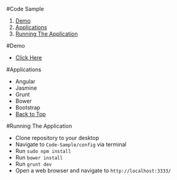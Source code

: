 #Code Sample

1. [Demo](#demo)
1. [Applications](#applications)
1. [Running The Application](#running-the-application)

#Demo
* <a href="https://s3.amazonaws.com/ally-code-sample/www/index.html" target="_blank">Click Here</a>

#Applications
* Angular
* Jasmine
* Grunt
* Bower
* Bootstrap
* [Back to Top](#code-sample)

#Running The Application
* Clone repository to your desktop
* Navigate to `Code-Sample/config` via terminal
* Run `sudo npm install`
* Run `bower install`
* Run `grunt dev`
* Open a web browser and navigate to `http://localhost:3333/`